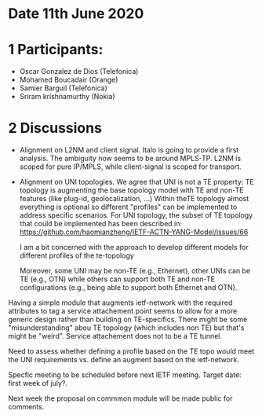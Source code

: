 # Date 11th June 2020

# 1 Participants:
- Oscar Gonzalez de Dios (Telefonica) 
- Mohamed Boucadair (Orange)
- Samier Barguil (Telefonica)
- Sriram krishnamurthy (Nokia)


# 2 Discussions


- Alignment on L2NM and client signal. Italo is going to provide a first analysis. The ambiguity now seems to be around MPLS-TP. L2NM is scoped for pure IP/MPLS, while client-signal is scoped for transport. 
- Alignment on UNI topologies. 
We agree that UNI is not a TE property: TE topology is augmenting the base topology model with TE and non-TE features (like plug-id, geolocalization, ...)
Within theTE topology almost everything is optional so different "profiles" can be implemented to address specific scenarios. For UNI topology, the subset of TE topology that could be implemented has been described in:
    https://github.com/haomianzheng/IETF-ACTN-YANG-Model/issues/66
    
    I am a bit concerned with the approach to develop different models for different profiles of the te-topology
    
    Moreover, some UNI may be non-TE (e.g., Ethernet), other UNIs can be TE (e.g., OTN) while others can support both TE and non-TE configurations (e.g., being able to support both Ethernet and OTN).
    
Having a simple module that augments ietf-network with the required attributes to tag a service attachement point seems to allow for a more generic design rather than building on TE-specifics. There might be some "misunderstanding" abou TE topology (which includes non TE) but that's might be "weird". Service attachement does not to be a TE tunnel. 

Need to assess whether defining a profile based on the TE topo would meet the UNI requirements vs. define an augment based on the ietf-network. 


Specfic meeting to be scheduled before next IETF meeting. Target date: first week of july?.

Next week the proposal on commmon module will be made public for comments.


